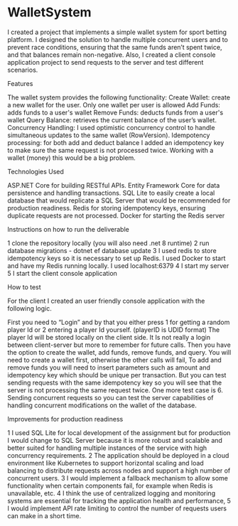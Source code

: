 # WalletSystem

I created a project that implements a simple wallet system for sport betting platform. I designed the solution to handle multiple concurrent users and to prevent race conditions, ensuring that the same funds aren’t spent twice, and that balances remain non-negative.
Also, I created a client console application project to send requests to the server and test different scenarios.

Features

The wallet system provides the following functionality:
Create Wallet: create a new wallet for the user. Only one wallet per user is allowed
Add Funds: adds funds to a user's wallet
Remove Funds: deducts funds from a user's wallet 
Query Balance: retrieves the current balance of the user’s wallet.
Concurrency Handling: I used optimistic concurrency control to handle simultaneous updates to the same wallet (RowVersion).
Idempotency processing: for both add and deduct balance I added an idempotency key to make sure the same request is not processed twice. Working with a wallet (money) this would be a big problem.

Technologies Used

ASP.NET Core for building RESTful APIs.
Entity Framework Core for data persistence and handling transactions.
SQL Lite to easily create a local database that would replicate a SQL Server that would be recommended for production readiness.
Redis for storing idempotency keys, ensuring duplicate requests are not processed.
Docker for starting the Redis server

Instructions on how to run the deliverable

1 clone the repository locally (you will also need .net 8 runtime)
2 run database migrations - dotnet ef database update
3 I used redis to store idempotency keys so it is necessary to set up Redis. I used Docker to start and have my Redis running locally. I used localhost:6379
4 I start my server
5 I start the client console application

How to test

For the client I created an user friendly console application with the following logic.

First you need to “Login” and by that you either press 1 for getting a random player Id or 2 entering a player Id yourself. (playerID is UDID format) The player Id will be stored locally on the client side. It Is not really a login between client-server but more to remember for future calls.
Then you have the option to create the wallet, add funds, remove funds, and query. You will need to create a wallet first, otherwise the other calls will fail,
To add and remove funds you will need to insert parameters such as amount and idempotency key which should be unique per transaction. But you can test sending requests with the same idempotency key so you will see that the server is not processing the same request twice.
One more test case is 6. Sending concurrent requests so you can test the server capabilities of handling concurrent modifications on the wallet of the database.

Improvements for production readiness

1 I used SQL Lite for local development of the assignment but for production I would change to SQL Server because it is more robust and scalable and better suited for handling multiple instances of the service with high concurrency requirements.
2 The application should be deployed in a cloud environment like Kubernetes to support horizontal scaling and load balancing to distribute requests across nodes and support a high number of concurrent users.
3 I would implement a fallback mechanism to allow some functionality when certain components fail, for example when Redis is unavailable, etc.
4 I think the use of centralized logging and monitoring systems are essential for tracking the application health and performance,
5 I would implement API rate limiting to control the number of requests users can make in a short time.

